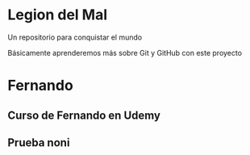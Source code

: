 # Legion del Mal
Un repositorio para conquistar el mundo

Básicamente aprenderemos más sobre Git y GitHub con este proyecto


# Fernando


## Curso de Fernando en Udemy

## Prueba noni

